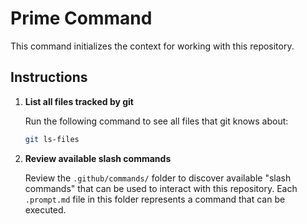 # Prime Command

This command initializes the context for working with this repository.

## Instructions

1. **List all files tracked by git**
   
   Run the following command to see all files that git knows about:
   ```bash
   git ls-files
   ```

2. **Review available slash commands**
   
   Review the `.github/commands/` folder to discover available "slash commands" that can be used to interact with this repository. Each `.prompt.md` file in this folder represents a command that can be executed.
